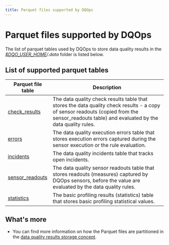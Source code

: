 ```yaml
---
title: Parquet files supported by DQOps
---
```

# Parquet files supported by DQOps
The list of parquet tables used by DQOps to store data quality results in the *[$DQO_USER_HOME](../../dqo-concepts/dqops-user-home-folder.md)/.data* folder is listed below.


## List of supported parquet tables

| Parquet file table | Description |
|--------------------|-------------|
|[check_results](./check_results.md)|The data quality check results table that stores the data quality check results - a copy of sensor readouts (copied from the sensor_readouts table) and evaluated by the data quality rules.|
|[errors](./errors.md)|The data quality execution errors table that stores execution errors captured during the sensor execution or the rule evaluation.|
|[incidents](./incidents.md)|The data quality incidents table that tracks open incidents.|
|[sensor_readouts](./sensor_readouts.md)|The data quality sensor readouts table that stores readouts (measures) captured by DQOps sensors, before the value are evaluated by the data quality rules.|
|[statistics](./statistics.md)|The basic profiling results (statistics) table that stores basic profiling statistical values.|


## What's more
- You can find more information on how the Parquet files are partitioned in the [data quality results storage concept](../../dqo-concepts/data-storage-of-data-quality-results.md).
